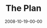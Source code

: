 ---
layout: message
category: message
series: "Unlock(ed)"
title: "The Plan"
date: 2008-10-19-00-00
message_id: 526
audio: "http://s3.amazonaws.com/crossroadsaudiomessages/unlocked3.mp3"
audio-duration: "39:52"
notes-description: "There are a few “rules of engagement” for those who accept the invitation to participate in the Kingdom of God.  First, we are fueled by faith that Jesus is who he said he is.  Then, we sacrifice for love; we are willing to be inconvenienced in order to help and love others.  Third, we have hope, and we are inspired by that hope to take bold action.  "
notes: "http://s3.amazonaws.com/crossroads-media/media/legacy/documents/SN_10_17-18_08.pdf"
notes-title: "Unlock(ed)&#58; The Plan"
program: "http://s3.amazonaws.com/crossroads-media/media/legacy/documents/1018_19Program.pdf"
description: "There are a few “rules of engagement” for those who accept the invitation to participate in the Kingdom of God. First, we are fueled by faith that Jesus is who he said he is. Then, we sacrifice for love; we are willing to be inconvenienced in order to help and love others. Third, we have hope, and we are inspired by that hope to take bold action."
video: "https://s3.amazonaws.com/crossroadsvideomessages/unlocked3.mp4"
video-duration: "40:40"
video-image: "http://s3.amazonaws.com/crossroads-media/images/legacy/content/unlocked3-still.jpg"
explicit: "N"
---